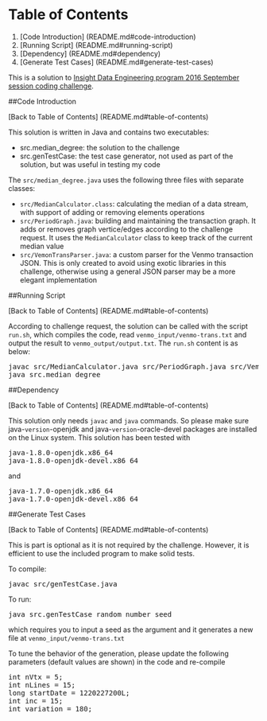 # Table of Contents

1. [Code Introduction] (README.md#code-introduction)
2. [Running Script] (README.md#running-script)
3. [Dependency] (README.md#dependency)
4. [Generate Test Cases] (README.md#generate-test-cases)

This is a solution to [Insight Data Engineering program 2016 September session coding challenge](https://github.com/InsightDataScience/coding-challenge).

##Code Introduction

[Back to Table of Contents] (README.md#table-of-contents)

This solution is written in Java and contains two executables:
- src.median\_degree: the solution to the challenge
- src.genTestCase: the test case generator, not used as part of the solution, but was useful in testing my code

The `src/median_degree.java` uses the following three files with separate classes:
- `src/MedianCalculator.class`: calculating the median of a data stream, with support of adding or removing elements operations
- `src/PeriodGraph.java`: building and maintaining the transaction graph. It adds or removes graph vertice/edges according to the challenge request. It uses the `MedianCalculator` class to keep track of the current median value
- `src/VemonTransParser.java`: a custom parser for the Venmo transaction JSON. This is only created to avoid using exotic libraries in this challenge, otherwise using a general JSON parser may be a more elegant implementation

##Running Script

[Back to Table of Contents] (README.md#table-of-contents)

According to challenge request, the solution can be called with the script `run.sh`, which compiles the code, read `venmo_input/venmo-trans.txt` and output the result to `venmo_output/output.txt`. The `run.sh` content is as below:
<pre>
javac src/MedianCalculator.java src/PeriodGraph.java src/VemonTransParser.java src/median_degree.java
java src.median_degree
</pre>

##Dependency 

[Back to Table of Contents] (README.md#table-of-contents)

This solution only needs `javac` and `java` commands. So please make sure java-`version`-openjdk and java-`version`-oracle-devel packages are installed on the Linux system.
This solution has been tested with 
<pre>
java-1.8.0-openjdk.x86_64
java-1.8.0-openjdk-devel.x86_64
</pre>
and
<pre>
java-1.7.0-openjdk.x86_64
java-1.7.0-openjdk-devel.x86_64
</pre>

##Generate Test Cases

[Back to Table of Contents] (README.md#table-of-contents)

This is part is optional as it is not required by the challenge. However, it is efficient to use the included program to make solid tests.

To compile:
<pre>
javac src/genTestCase.java
</pre>

To run:
<pre>
java src.genTestCase random_number_seed
</pre>
which requires you to input a seed as the argument and it generates a new file at `venmo_input/venmo-trans.txt`

To tune the behavior of the generation, please update the following parameters (default values are shown) in the code and re-compile
<pre>
int nVtx = 5;
int nLines = 15;
long startDate = 1220227200L;
int inc = 15;
int variation = 180;
</pre>
